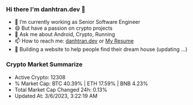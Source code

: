 ### Hi there I'm danhtran.dev 👋

- 🔭 I’m currently working as Senior Software Engineer
- 😄 But have a passion on crypto projects
- 💬 Ask me about Android, Crypto, Running 
- 📫 How to reach me: <a href="https://danhtran.dev" target="_blank">danhtran.dev</a> or <a href="Dan-Resume.pdf" target="_blank">My Resume</a>
- 🌱 Building a website to help people find their dream house (updating ...)

### Crypto Market Summarize
- Active Crypto: 12308
- % Market Cap: BTC 40.39% | ETH 17.59% | BNB 4.23%
- Total Market Cap Changed 24h: 0.13%
- Updated At: 3/6/2023, 3:22:19 AM
